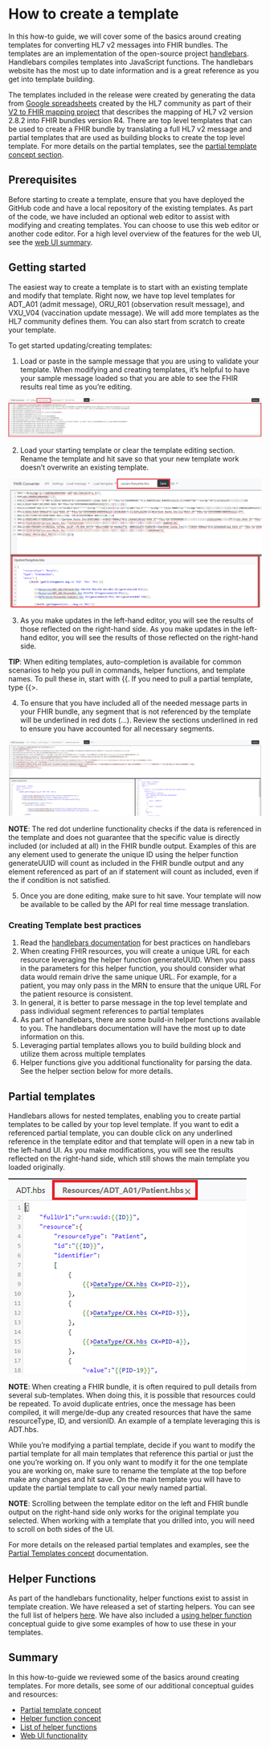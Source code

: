 # How to create a template

In this how-to guide, we will cover some of the basics around creating templates for converting HL7 v2 messages into FHIR bundles. The templates are an implementation of the open-source project [handlebars](https://handlebarsjs.com/). Handlebars compiles templates into JavaScript functions. The handlebars website has the most up to date information and is a great reference as you get into template building.

The templates included in the release were created by generating the data from [Google spreadsheets](https://docs.google.com/spreadsheets/d/1PaFYPSSq4oplTvw_4OgOn6h2Bs_CMvCAU9CqC4tPBgk) created by the HL7 community as part of their [V2 to FHIR mapping project](https://confluence.hl7.org/display/OO/2-To-FHIR+Project) that describes the mapping of HL7 v2 version 2.8.2 into FHIR bundles version R4. There are top level templates that can be used to create a FHIR bundle by translating a full HL7 v2 message and partial templates that are used as building blocks to create the top level template. For more details on the partial templates, see the [partial template concept section](partial-template-concept.md).

## Prerequisites

Before starting to create a template, ensure that you have deployed the GitHub code and have a local repository of the existing templates. As part of the code, we have included an optional web editor to assist with modifying and creating templates. You can choose to use this web editor or another code editor. For a high level overview of the features for the web UI, see the [web UI summary](web-ui-summary).

## Getting started

The easiest way to create a template is to start with an existing template and modify that template. Right now, we have top level templates for ADT_A01 (admit message), ORU_R01 (observation result message), and VXU_V04 (vaccination update message). We will add more templates as the HL7 community defines them. You can also start from scratch to create your template.

To get started updating/creating templates:

1. Load or paste in the sample message that you are using to validate your template. When modifying and creating templates, it’s helpful to have your sample message loaded so that you are able to see the FHIR results real time as you’re editing.

![load message](images/load-message.png)

2. Load your starting template or clear the template editing section. Rename the template and hit save so that your new template work doesn’t overwrite an existing template.

![load template](images/load-template.png)

3. As you make updates in the left-hand editor, you will see the results of those reflected on the right-hand side. As you make updates in the left-hand editor, you will see the results of those reflected on the right-hand side.


**TIP**: When editing templates, auto-completion is available for common scenarios to help you pull in commands, helper functions, and template names. To pull these in, start with {{. If you need to pull a partial template, type {{>.

4. To ensure that you have included all of the needed message parts in your FHIR bundle, any segment that is not referenced by the template will be underlined in red dots (…). Review the sections underlined in red to ensure you have accounted for all necessary segments.

![web UI](images/full-ui.png)


**NOTE**: The red dot underline functionality checks if the data is referenced in the template and does not guarantee that the specific value is directly included (or included at all) in the FHIR bundle output. Examples of this are any element used to generate the unique ID using the helper function generateUUID will count as included in the FHIR bundle output and any element referenced as part of an if statement will count as included, even if the if condition is not satisfied.

5. Once you are done editing, make sure to hit save. Your template will now be available to be called by the API for real time message translation.

### Creating Template best practices

1. Read the [handlebars documentation](https://handlebarsjs.com/guide/) for best practices on handlebars
1. When creating FHIR resources, you will create a unique URL for each resource leveraging the helper function generateUUID. When you pass in the parameters for this helper function, you should consider what data would remain drive the same unique URL. For example, for a patient, you may only pass in the MRN to ensure that the unique URL For the patient resource is consistent. 
1. In general, it is better to parse message in the top level template and pass individual segment references to partial templates
1. As part of handlebars, there are some build-in helper functions available to you. The handlebars documentation will have the most up to date information on this.
1. Leveraging partial templates allows you to build building block and utilize them across multiple templates
1. Helper functions give you additional functionality for parsing the data. See the helper section below for more details.

## Partial templates

Handlebars allows for nested templates, enabling you to create partial templates to be called by your top level template. If you want to edit a referenced partial template, you can double click on any underlined reference in the template editor and that template will open in a new tab in the left-hand UI. As you make modifications, you will see the results reflected on the right-hand side, which still shows the main template you loaded originally.

![edit partial template](images/partial-template-edit.png)

**NOTE**: When creating a FHIR bundle, it is often required to pull details from several sub-templates. When doing this, it is possible that resources could be repeated. To avoid duplicate entries, once the message has been compiled, it will merge/de-dup any created resources that have the same resourceType, ID, and versionID. An example of a template leveraging this is ADT.hbs.

While you’re modifying a partial template, decide if you want to modify the partial template for all main templates that reference this partial or just the one you’re working on. If you only want to modify it for the one template you are working on, make sure to rename the template at the top before make any changes and hit save. On the main template you will have to update the partial template to call your newly named partial.

**NOTE**: Scrolling between the template editor on the left and FHIR bundle output on the right-hand side only works for the original template you selected. When working with a template that you drilled into, you will need to scroll on both sides of the UI.

For more details on the released partial templates and examples, see the [Partial Templates concept](partial-template-concept.md) documentation.

## Helper Functions

As part of the handlebars functionality, helper functions exist to assist in template creation. We have released a set of starting helpers. You can see the full list of helpers [here](helper-functions-summary.md). We have also included a [using helper function](using-helpers-concept.md) conceptual guide to give some examples of how to use these in your templates.

## Summary

In this how-to-guide we reviewed some of the basics around creating templates. For more details, see some of our additional conceptual guides and resources:

- [Partial template concept](partial-template-concept.md)
- [Helper function concept](using-helpers-concept.md)
- [List of helper functions](helper-function-summary.md)
- [Web UI functionality](web-ui-summary.md)
